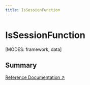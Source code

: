 ```yaml
---
title: IsSessionFunction
---
```


# IsSessionFunction

[MODES: framework, data]

## Summary

[Reference Documentation ↗](https://api.reactrouter.com/v7/types/react_router.IsSessionFunction.html)
